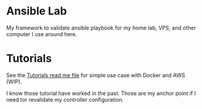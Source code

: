 # Ansible Lab
My framework to validate ansible playbook for my home lab, VPS, and other computer I use around here.

# Tutorials
See the [Tutorials read me file](./tutorials/README.md) for simple use case with Docker and AWS (WIP).

I know those tutorial have worked in the past. Those are my anchor point if I need tor revalidate my controller configuration.
